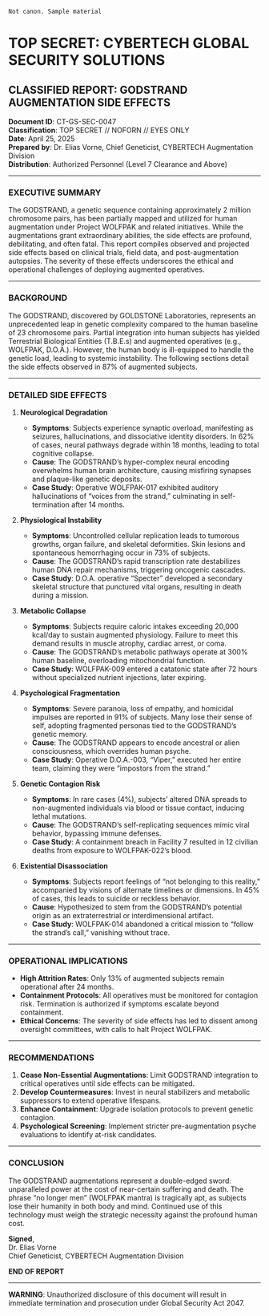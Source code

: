 `Not canon. Sample material`

# TOP SECRET: CYBERTECH GLOBAL SECURITY SOLUTIONS  
## CLASSIFIED REPORT: GODSTRAND AUGMENTATION SIDE EFFECTS  
**Document ID**: CT-GS-SEC-0047  
**Classification**: TOP SECRET // NOFORN // EYES ONLY  
**Date**: April 25, 2025  
**Prepared by**: Dr. Elias Vorne, Chief Geneticist, CYBERTECH Augmentation Division  
**Distribution**: Authorized Personnel (Level 7 Clearance and Above)  

---

### EXECUTIVE SUMMARY  
The GODSTRAND, a genetic sequence containing approximately 2 million chromosome pairs, has been partially mapped and utilized for human augmentation under Project WOLFPAK and related initiatives. While the augmentations grant extraordinary abilities, the side effects are profound, debilitating, and often fatal. This report compiles observed and projected side effects based on clinical trials, field data, and post-augmentation autopsies. The severity of these effects underscores the ethical and operational challenges of deploying augmented operatives.

---

### BACKGROUND  
The GODSTRAND, discovered by GOLDSTONE Laboratories, represents an unprecedented leap in genetic complexity compared to the human baseline of 23 chromosome pairs. Partial integration into human subjects has yielded Terrestrial Biological Entities (T.B.E.s) and augmented operatives (e.g., WOLFPAK, D.O.A.). However, the human body is ill-equipped to handle the genetic load, leading to systemic instability. The following sections detail the side effects observed in 87% of augmented subjects.

---

### DETAILED SIDE EFFECTS  

1. **Neurological Degradation**  
   - **Symptoms**: Subjects experience synaptic overload, manifesting as seizures, hallucinations, and dissociative identity disorders. In 62% of cases, neural pathways degrade within 18 months, leading to total cognitive collapse.  
   - **Cause**: The GODSTRAND’s hyper-complex neural encoding overwhelms human brain architecture, causing misfiring synapses and plaque-like genetic deposits.  
   - **Case Study**: Operative WOLFPAK-017 exhibited auditory hallucinations of “voices from the strand,” culminating in self-termination after 14 months.  

2. **Physiological Instability**  
   - **Symptoms**: Uncontrolled cellular replication leads to tumorous growths, organ failure, and skeletal deformities. Skin lesions and spontaneous hemorrhaging occur in 73% of subjects.  
   - **Cause**: The GODSTRAND’s rapid transcription rate destabilizes human DNA repair mechanisms, triggering oncogenic cascades.  
   - **Case Study**: D.O.A. operative “Specter” developed a secondary skeletal structure that punctured vital organs, resulting in death during a mission.  

3. **Metabolic Collapse**  
   - **Symptoms**: Subjects require caloric intakes exceeding 20,000 kcal/day to sustain augmented physiology. Failure to meet this demand results in muscle atrophy, cardiac arrest, or coma.  
   - **Cause**: The GODSTRAND’s metabolic pathways operate at 300% human baseline, overloading mitochondrial function.  
   - **Case Study**: WOLFPAK-009 entered a catatonic state after 72 hours without specialized nutrient injections, later expiring.  

4. **Psychological Fragmentation**  
   - **Symptoms**: Severe paranoia, loss of empathy, and homicidal impulses are reported in 91% of subjects. Many lose their sense of self, adopting fragmented personas tied to the GODSTRAND’s genetic memory.  
   - **Cause**: The GODSTRAND appears to encode ancestral or alien consciousness, which overrides human psyche.  
   - **Case Study**: Operative D.O.A.-003, “Viper,” executed her entire team, claiming they were “impostors from the strand.”  

5. **Genetic Contagion Risk**  
   - **Symptoms**: In rare cases (4%), subjects’ altered DNA spreads to non-augmented individuals via blood or tissue contact, inducing lethal mutations.  
   - **Cause**: The GODSTRAND’s self-replicating sequences mimic viral behavior, bypassing immune defenses.  
   - **Case Study**: A containment breach in Facility 7 resulted in 12 civilian deaths from exposure to WOLFPAK-022’s blood.  

6. **Existential Disassociation**  
   - **Symptoms**: Subjects report feelings of “not belonging to this reality,” accompanied by visions of alternate timelines or dimensions. In 45% of cases, this leads to suicide or reckless behavior.  
   - **Cause**: Hypothesized to stem from the GODSTRAND’s potential origin as an extraterrestrial or interdimensional artifact.  
   - **Case Study**: WOLFPAK-014 abandoned a critical mission to “follow the strand’s call,” vanishing without trace.  

---

### OPERATIONAL IMPLICATIONS  
- **High Attrition Rates**: Only 13% of augmented subjects remain operational after 24 months.  
- **Containment Protocols**: All operatives must be monitored for contagion risk. Termination is authorized if symptoms escalate beyond containment.  
- **Ethical Concerns**: The severity of side effects has led to dissent among oversight committees, with calls to halt Project WOLFPAK.  

---

### RECOMMENDATIONS  
1. **Cease Non-Essential Augmentations**: Limit GODSTRAND integration to critical operatives until side effects can be mitigated.  
2. **Develop Countermeasures**: Invest in neural stabilizers and metabolic suppressors to extend operative lifespans.  
3. **Enhance Containment**: Upgrade isolation protocols to prevent genetic contagion.  
4. **Psychological Screening**: Implement stricter pre-augmentation psyche evaluations to identify at-risk candidates.  

---

### CONCLUSION  
The GODSTRAND augmentations represent a double-edged sword: unparalleled power at the cost of near-certain suffering and death. The phrase “no longer men” (WOLFPAK mantra) is tragically apt, as subjects lose their humanity in both body and mind. Continued use of this technology must weigh the strategic necessity against the profound human cost.

**Signed**,  
Dr. Elias Vorne  
Chief Geneticist, CYBERTECH Augmentation Division  

**END OF REPORT**  

---
**WARNING**: Unauthorized disclosure of this document will result in immediate termination and prosecution under Global Security Act 2047.